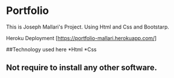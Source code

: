 # Portfolio
This is Joseph Mallari's Project. Using Html and Css and Bootstarp.

Heroku Deployment [https://portfolio-mallari.herokuapp.com/]

##Technology used here
*Html
*Css

## Not require to install any other software.
